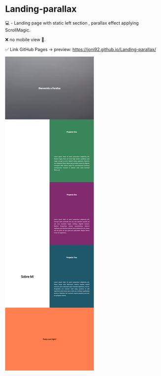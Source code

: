 # Landing-parallax
💻 - Landing page with static left section , parallax effect applying ScrollMagic.

❌ no mobile view 📵.

✅ Link GitHub Pages -> preview: https://joni92.github.io/Landing-parallax/


![preview0.png](https://github.com/Joni92/Landing-parallax/blob/main/preview.png)

